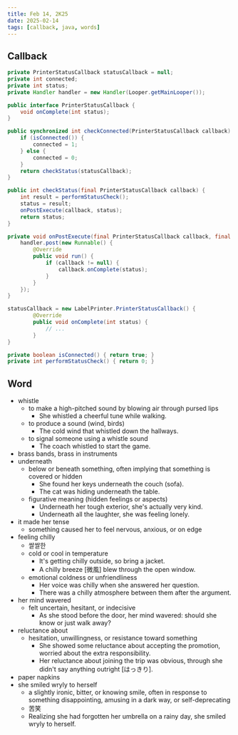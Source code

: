 ```yaml
---
title: Feb 14, 2K25
date: 2025-02-14
tags: [callback, java, words]
---
```


## Callback

``` java
private PrinterStatusCallback statusCallback = null;
private int connected;
private int status;
private Handler handler = new Handler(Looper.getMainLooper());

public interface PrinterStatusCallback {
    void onComplete(int status);
}

public synchronized int checkConnected(PrinterStatusCallback callback) {
    if (isConnected()) {
        connected = 1;
    } else {
        connected = 0;
    }
    return checkStatus(statusCallback);
}

public int checkStatus(final PrinterStatusCallback callback) {
    int result = performStatusCheck();
    status = result;
    onPostExecute(callback, status);
    return status;
}

private void onPostExecute(final PrinterStatusCallback callback, final int status) {
    handler.post(new Runnable() {
        @Override
        public void run() {
            if (callback != null) {
                callback.onComplete(status);
            }
        }
    });
}

statusCallback = new LabelPrinter.PrinterStatusCallback() {
        @Override
        public void onComplete(int status) {
            // ...
        }
}

private boolean isConnected() { return true; }
private int performStatusCheck() { return 0; }
```

## Word

- whistle
  - to make a high-pitched sound by blowing air through pursed lips
    - She whistled a cheerful tune while walking.
  - to produce a sound (wind, birds)
    - The cold wind that whistled down the hallways.
  - to signal someone using a whistle sound
    - The coach whistled to start the game.
- brass bands, brass in instruments
- underneath
  - below or beneath something, often implying that something is covered or hidden
    - She found her keys underneath the couch (sofa).
    - The cat was hiding underneath the table.
  - figurative meaning (hidden feelings or aspects)
    - Underneath her tough exterior, she's actually very kind.
    - Underneath all the laughter, she was feeling lonely.
- it made her tense
  - something caused her to feel nervous, anxious, or on edge
- feeling chilly
  - 쌀쌀한
  - cold or cool in temperature
    - It's getting chilly outside, so bring a jacket.
    - A chilly breeze [微風] blew through the open window.
  - emotional coldness or unfriendliness
    - Her voice was chilly when she answered her question.
    - There was a chilly atmosphere between them after the argument.
- her mind wavered
  - felt uncertain, hesitant, or indecisive
    - As she stood before the door, her mind wavered: should she know or just walk away?
- reluctance about
  - hesitation, unwillingness, or resistance toward something
    - She showed some reluctance about accepting the promotion, worried about the extra responsibility.
    - Her reluctance about joining the trip was obvious, through she didn't say anything outright [はっきり].
- paper napkins
- she smiled wryly to herself
  - a slightly ironic, bitter, or knowing smile, often in response to something disappointing, amusing in a dark way, or self-deprecating
  - 苦笑
  - Realizing she had forgotten her umbrella on a rainy day, she smiled wryly to herself.